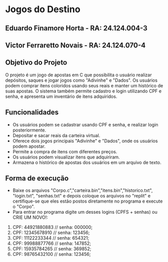 # Jogos do Destino

## Eduardo Finamore Horta - RA: 24.124.004-3 
## Victor Ferraretto Novais - RA: 24.124.070-4

## Objetivo do Projeto
O projeto é um jogo de apostas em C que possibilita o usuário realizar depósitos, saques e jogar jogos como "Adivinhe" e "Dados". Os usuários podem comprar itens coloridos usando seus reais e manter um histórico de suas apostas. O sistema também permite cadastro e login utilizando CPF e senha, e apresenta um inventário de itens adquiridos.

## Funcionalidades
- Os usuários podem se cadastrar usando CPF e senha, e realizar login posteriormente.
- Depositar e sacar reais da carteira virtual.
- Oferece dois jogos principais "Adivinhe" e "Dados", onde os usuários podem apostar.
- Permite a compra de itens com diferentes preços.
- Os usuários podem visualizar itens que adquiriram.
- Armazena o histórico de apostas dos usuários em um arquivo de texto.

## Forma de execução 
- Baixe os arquivos "Corpo.c","carteira.bin","itens.bin","historico.txt", "login.txt", "senhas.txt" e depois coloque os arquivos no "replit" e certifique-se que eles estão postos diretamente no programa e execute o "Corpo".
- Para entrar no programa digite um desses logins (CPFS + senhas) ou CRIE UM NOVO!:
1. CPF: 44921880883 // senha: 000000;
2. CPF: 12345678910 // senha: 123456;
3. CPF: 11122233344 // senha: 654321;
4. CPF: 99988877766 // senha: 147852;
5. CPF: 15935784265 // senha: 369852;
6. CPF: 98765432100 // senha: 123456;

